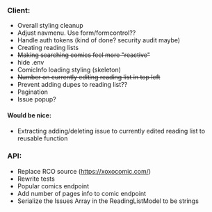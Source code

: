### Client:

- Overall styling cleanup
- Adjust navmenu. Use form/formcontrol??
- Handle auth tokens (kind of done? security audit maybe)
- Creating reading lists
- ~~Making searching comics feel more "reactive"~~
- hide .env
- ComicInfo loading styling (skeleton)
- ~~Number on currently editing reading list in top left~~
- Prevent adding dupes to reading list??
- Pagination
- Issue popup?

#### Would be nice:

- Extracting adding/deleting issue to currently edited reading list to reusable function

### API:

- Replace RCO source (https://xoxocomic.com/)
- Rewrite tests
- Popular comics endpoint
- Add number of pages info to comic endpoint
- Serialize the Issues Array in the ReadingListModel to be strings
